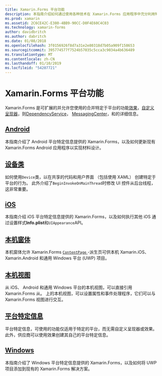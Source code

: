 ```yaml
---
title: Xamarin.Forms 平台功能
description: 本指南介绍如何通过使用各种技术在 Xamarin.Forms 应用程序中充分利用特定于平台的功能。
ms.prod: xamarin
ms.assetid: 2C6CE42C-E380-4BB9-90CC-D0F4E60C4C03
ms.technology: xamarin-forms
author: davidbritch
ms.author: dabritch
ms.date: 01/08/2018
ms.openlocfilehash: 3f0156926f8d7a31e2e80318d7b05a909f158653
ms.sourcegitcommit: 395774577f7524b57035c5cca3c9034a4b636489
ms.translationtype: MT
ms.contentlocale: zh-CN
ms.lasthandoff: 01/10/2019
ms.locfileid: "54207721"
---
```

# <a name="xamarinforms-platform-features"></a>Xamarin.Forms 平台功能

Xamarin.Forms 是可扩展的并允许您使用的合并特定于平台的功能[效果](~/xamarin-forms/app-fundamentals/effects/index.md)，[自定义呈现器](~/xamarin-forms/app-fundamentals/custom-renderer/index.md)，则[DependencyService](~/xamarin-forms/app-fundamentals/dependency-service/index.md)， [MessagingCenter](~/xamarin-forms/app-fundamentals/messaging-center.md)，和的详细信息。

## <a name="androidandroidindexmd"></a>[Android](android/index.md)

本指南介绍了 Android 平台特定信息提供的 Xamarin.Forms，以及如何更新现有 Xamarin.Forms Android 应用程序以实现材料设计。

## <a name="device-classdevicemd"></a>[设备类](device.md)

如何使用`Device`类，以在共享的代码和用户界面 （包括使用 XAML） 创建特定于平台的行为。 此外介绍了`BeginInvokeOnMainThread`时修改 UI 控件从后台线程，这非常重要。

## <a name="iosiosindexmd"></a>[iOS](ios/index.md)

本指南介绍 iOS 平台特定信息提供的 Xamarin.Forms，以及如何执行其他 iOS 通过设置样式**Info.plist**和`UIAppearance`API。

## <a name="native-formsnative-formsmd"></a>[本机窗体](native-forms.md)

本机窗体允许 Xamarin.Forms [ `ContentPage` ](xref:Xamarin.Forms.ContentPage)-派生页可供本机 Xamarin.iOS、 Xamarin.Android 和通用 Windows 平台 (UWP) 项目。

## <a name="native-viewsnative-viewsindexmd"></a>[本机视图](native-views/index.md)

从 iOS、 Android 和通用 Windows 平台的本机视图，可以直接引用 Xamarin.Forms 从。 上的本机视图，可以设置属性和事件处理程序，它们可以与 Xamarin.Forms 视图进行交互。

## <a name="platform-specificsplatform-specificsindexmd"></a>[平台特定信息](platform-specifics/index.md)

平台特定信息，可使用的功能仅适用于特定的平台，而无需自定义呈现器或效果。 此外，供应商可以使用效果创建其自己的平台特定信息。

## <a name="windowswindowsindexmd"></a>[Windows](windows/index.md)

本指南介绍了 Windows 平台特定信息提供的 Xamarin.Forms，以及如何将 UWP 项目添加到现有的 Xamarin.Forms 解决方案。
